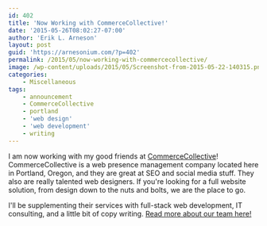 ```yaml
---
id: 402
title: 'Now Working with CommerceCollective!'
date: '2015-05-26T08:02:27-07:00'
author: 'Erik L. Arneson'
layout: post
guid: 'https://arnesonium.com/?p=402'
permalink: /2015/05/now-working-with-commercecollective/
image: /wp-content/uploads/2015/05/Screenshot-from-2015-05-22-140315.png
categories:
    - Miscellaneous
tags:
    - announcement
    - CommerceCollective
    - portland
    - 'web design'
    - 'web development'
    - writing
---
```


I am now working with my good friends at <a href="http://www.commercecollective.com/" target="_blank">CommerceCollective</a>! CommerceCollective is a web presence management company located here in Portland, Oregon, and they are great at SEO and social media stuff. They also are really talented web designers. If you're looking for a full website solution, from design down to the nuts and bolts, we are the place to go.

I'll be supplementing their services with full-stack web development, IT consulting, and a little bit of copy writing. <a href="http://www.commercecollective.com/who-we-are/" target="_blank">Read more about our team here!</a>